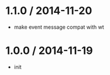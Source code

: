 
1.1.0 / 2014-11-20 
==================

  * make event message compat with wt

1.0.0 / 2014-11-19 
==================

  * init
